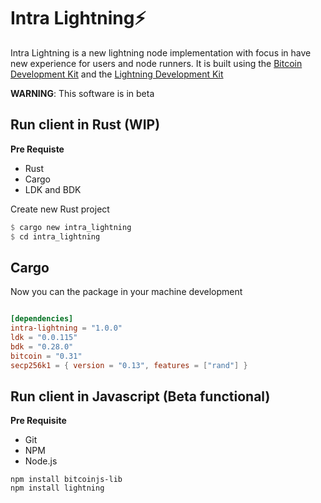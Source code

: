 # Intra Lightning⚡

Intra Lightning is a new lightning node implementation with focus in have new experience for users and node runners. It is built using the [Bitcoin Development Kit](https://bitcoindevkit.org) and the [Lightning Development Kit](https://lightningdevkit.org)

**WARNING**: This software is in beta

## Run client in Rust (WIP)

**Pre Requiste**

- Rust
- Cargo
- LDK and BDK

Create new Rust project

```rust
$ cargo new intra_lightning
$ cd intra_lightning
```

## Cargo

Now you can the package in your machine development

```cargo.toml

[dependencies]
intra-lightning = "1.0.0"
ldk = "0.0.115"
bdk = "0.28.0"
bitcoin = "0.31"
secp256k1 = { version = "0.13", features = ["rand"] }
```
## Run client in Javascript (Beta functional)

**Pre Requisite**

- Git
- NPM
- Node.js

```npm
npm install bitcoinjs-lib
npm install lightning
```
